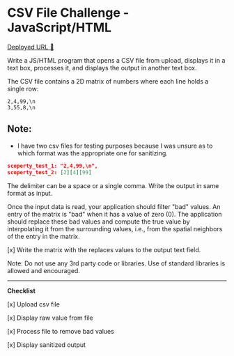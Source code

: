# CSV File Challenge - JavaScript/HTML

[Deployed URL 🚀](https://scoperty-csv-fischer.surge.sh/)

Write a JS/HTML program that opens a CSV file from upload, displays it in a text box, processes it, and displays the output in another text box.

The CSV file contains a 2D matrix of numbers where each line holds a single row:

```text
2,4,99,\n
3,55,8,\n
```

## Note:

- I have two csv files for testing purposes because I was unsure as to which format was the appropriate one for sanitizing.

```json
scoperty_test_1: "2,4,99,\n",
scoperty_test_2: [2][4][99]
```

The delimiter can be a space or a single comma. Write the output in same format as input.

Once the input data is read, your application should filter "bad" values. An entry of the matrix is "bad" when it has a value of zero (0). The application should replace these bad values and compute the true value by interpolating it from the surrounding values, i.e., from the spatial neighbors of the entry in the matrix.

[x] Write the matrix with the replaces values to the output text field.

Note: Do not use any 3rd party code or libraries. Use of standard libraries is allowed and encouraged.

---

**Checklist**

[x] Upload csv file

[x] Display raw value from file

[x] Process file to remove bad values

[x] Display sanitized output
